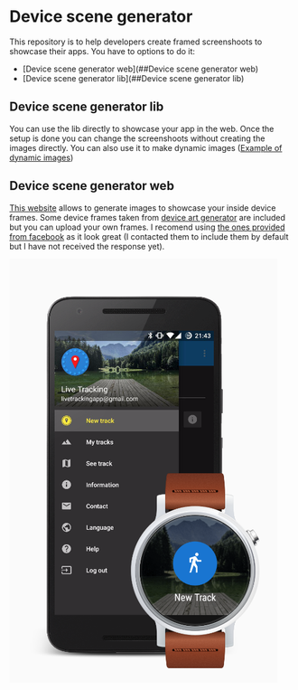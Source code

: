 # Device scene generator

This repository is to help developers create framed screenshoots to showcase their apps. You have to options to do it:
 - [Device scene generator web](##Device scene generator web)
 - [Device scene generator lib](##Device scene generator lib)
 
## Device scene generator lib

You can use the lib directly to showcase your app in the web. Once the setup is done you can change the screenshoots without creating the images directly. You can also use it to make dynamic images ([Example of dynamic images](http://live-tracking.appspot.com/en/index.jsp))

## Device scene generator web

[This website](http://9and3r.github.io/device_scene_generator/device_scene_generator/device_scene_editor.html) allows to generate images to showcase your inside device frames. Some device frames taken from [device art generator](https://developer.android.com/distribute/tools/promote/device-art.html) are included but you can upload your own frames. I recomend using [the ones provided from facebook](http://facebook.design/devices) as it look great (I contacted them to include them by default but I have not received the response yet).

![Generated image example](/examples/img/example_image.png)


